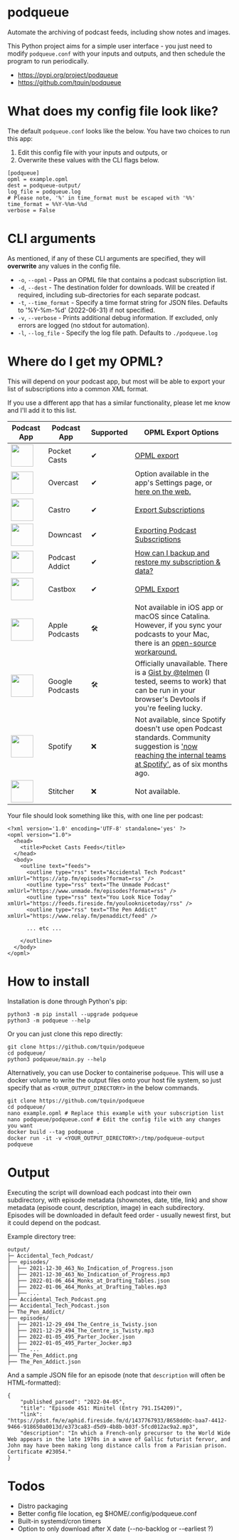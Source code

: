 # podqueue

Automate the archiving of podcast feeds, including show notes and images.

This Python project aims for a simple user interface - you just need to modify `podqueue.conf` with your inputs and outputs, and then schedule the program to run periodically.

* https://pypi.org/project/podqueue
* https://github.com/tquin/podqueue

# What does my config file look like?

The default `podqueue.conf` looks like the below. You have two choices to run this app:

1) Edit this config file with your inputs and outputs, or
2) Overwrite these values with the CLI flags below.

```
[podqueue]
opml = example.opml
dest = podqueue-output/
log_file = podqueue.log
# Please note, '%' in time_format must be escaped with '%%'
time_format = %%Y-%%m-%%d
verbose = False
```

# CLI arguments

As mentioned, if any of these CLI arguments are specified, they will **overwrite** any values in the config file.

* `-o`, `--opml` - Pass an OPML file that contains a podcast subscription list.
* `-d`, `--dest` - The destination folder for downloads. Will be created if required, including sub-directories for each separate podcast.
* `-t`, `--time_format` - Specify a time format string for JSON files. Defaults to '%Y-%m-%d' (2022-06-31) if not specified.
* `-v`, `--verbose` - Prints additional debug information. If excluded, only errors are logged (no stdout for automation).
* `-l`, `--log_file` - Specify the log file path. Defaults to `./podqueue.log`

# Where do I get my OPML?

This will depend on your podcast app, but most will be able to export your list of subscriptions into a common XML format.

If you use a different app that has a similar functionality, please let me know and I'll add it to this list.

|Podcast App|Podcast App|Supported|OPML Export Options|
|---|---|---|---|
|<img src="https://www.pocketcasts.com/assets/images/roundel.svg" width=50 height=50>|Pocket Casts|✔|[OPML export](https://support.pocketcasts.com/article/exporting-an-opml/)|
|<img src="https://upload.wikimedia.org/wikipedia/en/thumb/d/d9/Overcast_%28podcast_app%29_logo.svg/1280px-Overcast_%28podcast_app%29_logo.svg.png" width=50 height=50>|Overcast|✔|Option available in the app's Settings page, or [here on the web.](https://overcast.fm/account/export_opml)|
|<img src="https://castro.fm/assets/images/Bitmap.svg" width=50 height=50>|Castro|✔|[Export Subscriptions](https://castro.fm/support/export-subscriptions)|
|<img src="https://downcast.fm/images/downcast-site-logo.svg" width=50 height=50>|Downcast|✔|[Exporting Podcast Subscriptions](https://support.downcast.fm/article/vYyHP2SOOc-exporting-podcast-subscriptions)|
|<img src="https://www.podcastaddict.com/res/images/logo.svg" width=50 height=50>|Podcast Addict|✔|[How can I backup and restore my subscription & data?](https://podcastaddict.com/faq/20)|
|<img src="https://play-lh.googleusercontent.com/kG4QJCsky97lbfX83zV2qQKUVuFQj07Ot9EJJvHt1meM5WjUXl3T96KRIPlSf-tHAfI=s180" width=50 height=50>|Castbox|✔|[OPML Export](https://helpcenter.castbox.fm/portal/en/kb/articles/settings-on-the-personal-tab-android#OPML_Export)| 
|<img src="https://www.apple.com/v/apple-podcasts/b/images/overview/hero_icon__c135x5gz14mu_large.png" width=50 height=50>|Apple Podcasts|🛠|Not available in iOS app or macOS since Catalina. However, if you sync your podcasts to your Mac, there is an [open-source workaround.](https://liujiacai.net/podcasts-opml-exporter/)|
|<img src="https://upload.wikimedia.org/wikipedia/commons/thumb/2/25/Google_Podcasts_icon.svg/400px-Google_Podcasts_icon.svg.png" width=50 height=50>|Google Podcasts|🛠|Officially unavailable. There is a [Gist by @telmen](https://gist.github.com/telmen/4d67cba98ba7181424a681c1cbfc5f34) (I tested, seems to work) that can be run in your browser's Devtools if you're feeling lucky.|
|<img src="https://upload.wikimedia.org/wikipedia/commons/thumb/1/19/Spotify_logo_without_text.svg/1280px-Spotify_logo_without_text.svg.png" width=50 height=50>|Spotify|❌|Not available, since Spotify doesn't use open Podcast standards. Community suggestion is ['now reaching the internal teams at Spotify'](https://community.spotify.com/t5/Live-Ideas/Podcasts-Import-for-Podcasts-OPML/idi-p/4423445), as of six months ago.|
|<img src="https://play-lh.googleusercontent.com/2wd59_1csnF1lIt6wG5DdBiDUFEeov1jIW9ax0scfwvDk_OUsK7-6LZ86I8MAsVCuhM=s180" width=50 height=50>|Stitcher|❌|Not available.|


Your file should look something like this, with one line per podcast:

```
<?xml version='1.0' encoding='UTF-8' standalone='yes' ?>
<opml version="1.0">
  <head>
    <title>Pocket Casts Feeds</title>
  </head>
  <body>
    <outline text="feeds">
      <outline type="rss" text="Accidental Tech Podcast" xmlUrl="https://atp.fm/episodes?format=rss" />
      <outline type="rss" text="The Unmade Podcast" xmlUrl="https://www.unmade.fm/episodes?format=rss" />
      <outline type="rss" text="You Look Nice Today" xmlUrl="https://feeds.fireside.fm/youlooknicetoday/rss" />
      <outline type="rss" text="The Pen Addict" xmlUrl="https://www.relay.fm/penaddict/feed" />

      ... etc ...

    </outline>
  </body>
</opml>
```

# How to install

Installation is done through Python's pip:

```
python3 -m pip install --upgrade podqueue
python3 -m podqueue --help
```

Or you can just clone this repo directly:
```
git clone https://github.com/tquin/podqueue
cd podqueue/
python3 podqueue/main.py --help
```

Alternatively, you can use Docker to containerise `podqueue`. This will use a docker volume to write the output files onto your host file system, so just specify that as `<YOUR_OUTPUT_DIRECTORY>` in the below commands.

```
git clone https://github.com/tquin/podqueue
cd podqueue/
nano example.opml # Replace this example with your subscription list
nano podqueue/podqueue.conf # Edit the config file with any changes you want
docker build --tag podqueue .
docker run -it -v <YOUR_OUTPUT_DIRECTORY>:/tmp/podqueue-output podqueue
```

# Output

Executing the script will download each podcast into their own subdirectory, with episode metadata (shownotes, date, title, link) and show metadata (episode count, description, image) in each subdirectory. Episodes will be downloaded in default feed order - usually newest first, but it could depend on the podcast.

Example directory tree:
```
output/
├─ Accidental_Tech_Podcast/
├── episodes/
│  ├── 2021-12-30_463_No_Indication_of_Progress.json
│  ├── 2021-12-30_463_No_Indication_of_Progress.mp3
│  ├── 2022-01-06_464_Monks_at_Drafting_Tables.json
│  ├── 2022-01-06_464_Monks_at_Drafting_Tables.mp3
│  ├── ...
├── Accidental_Tech_Podcast.png
├── Accidental_Tech_Podcast.json
├─ The_Pen_Addict/
├── episodes/
│  ├── 2021-12-29_494_The_Centre_is_Twisty.json
│  ├── 2021-12-29_494_The_Centre_is_Twisty.mp3
│  ├── 2022-01-05_495_Parter_Jocker.json
│  ├── 2022-01-05_495_Parter_Jocker.mp3
│  ├── ...
├── The_Pen_Addict.png
├── The_Pen_Addict.json

```

And a sample JSON file for an episode (note that `description` will often be HTML-formatted):
```
{
    "published_parsed": "2022-04-05",
    "title": "Episode 451: Minitel (Entry 791.IS4209)",
    "link": "https://pdst.fm/e/aphid.fireside.fm/d/1437767933/8658dd0c-baa7-4412-9466-918650a0013d/e373ca83-d5d9-4b8b-b03f-5fcd012ac9a2.mp3",
    "description": "In which a French-only precursor to the World Wide Web appears in the late 1970s in a wave of Gallic futurist fervor, and John may have been making long distance calls from a Parisian prison. Certificate #23054."
}
```

# Todos

* Distro packaging
* Better config file location, eg $HOME/.config/podqueue.conf
* Built-in systemd/cron timers
* Option to only download after X date (--no-backlog or --earliest ?)